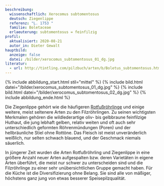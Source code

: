```yaml
---
beschreibung:
  wissenschaftlich: Xerocomus subtomentosus
  deutsch: Ziegenlippe
  referenz: "L. 1753 "
  familie: Boletaceae
  erlaeuterung: subtomentosus = feinfilzig
profil:
  aktualisiert: 2020-08-21
  autor_in: Dieter Gewalt
hauptbild:
  anzeige: false
  datei: /bilder/xerocomus_subtomentosus_01_dg.jpg
literatur:
  - url: http://tintling.com/pilzbuch/arten/b/Boletus_subtomentosus.html
---
```

{% include abbildung_start.html stil="mittel" %}
{% include bild.html datei="/bilder/xerocomus_subtomentosus_01_dg.jpg" %}
{% include bild.html datei="/bilder/xerocomus_subtomentosus_02_dg.jpg" %}
{% include abbildung_ende.html %}

Die Ziegenlippe gehört wie die häufigeren [Rotfußröhrlinge](/pilze/xerocomus-chrysenteron-gemeiner-rotfußröhrling) und einige weitere, meist seltenere Arten zu den Filzröhrlingen. Zu seinen wichtigsten Merkmalen gehören die wildlederartige oliv- bis gelbbraune feinfilzige Huthaut, die jung lebhaft gelben, relativ weiten und oft auch sehr unterschiedlich geformten Röhrenmündungen (Poren) und der hellbräunliche Stiel ohne Rottöne. Das Fleisch ist meist unveränderlich weißlich, nur selten schwach blauend, und der Geschmack niemals säuerlich.

In jüngerer Zeit wurden die Arten Rotfußröhrling und Ziegenlippe in eine größere Anzahl neuer Arten aufgespalten bzw. deren Varietäten in eigene Arten überführt, die meist nur schwer zu unterscheiden sind und die Filzröhrlinge zu einer sehr unübersichtlichen Gruppe gemacht haben. Für die Küche ist die Diversifizierung ohne Belang. Sie sind alle von mäßiger, höchstens ganz jung von etwas besserer Speisepilzqualität.